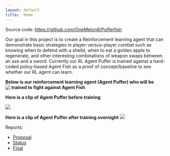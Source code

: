```yaml
---
layout: default
title:  Home
---
```


Source code: https://github.com/OneMelon8/Pufferfish

<p  font-family= 'Roboto'>
Our goal in this project is to create a Reinforcement learning agent that can demonstrate basic strategies in  player-versus-player combat such as knowing when to defend with a sheild, when to eat a golden apple to regenerate, and other interesting combinations of weapon swaps between an axe and a sword. Currently our RL Agent Puffer is trained against a hard-coded policy-based Agent Fish as a proof of concept/baseline to see whether our RL agent can learn.
</p>
<p>
    <b>Below is our reinforcement learning agent (Agent Puffer) who will be trained to fight against Agent Fish</b>
    <img src= "files/intro.png" align="left"/>
</p>

<p style="clear:both;"/>
<b>Here is a clip of Agent Puffer before training</b>

[![](http://img.youtube.com/vi/44KwAyw-AXs/0.jpg)](http://www.youtube.com/watch?v=44KwAyw-AXs "")

<b>Here is a clip of Agent Puffer after training overnight</b>
[![](http://img.youtube.com/vi/uB0HolxmnzU/0.jpg)](http://www.youtube.com/watch?v=uB0HolxmnzU "")

<p style="clear:both;">
Reports:

- [Proposal](proposal.html)
- [Status](status.html)
- [Final](final.html)

</p>